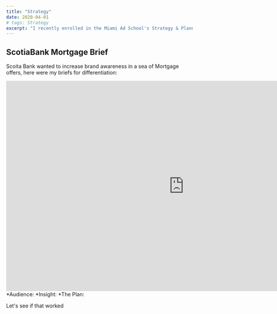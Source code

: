 ```yaml
---
title: "Strategy"
date: 2020-04-01
# tags: Strategy
excerpt: "I recently enrolled in the Miami Ad School's Strategy & Planning bootcamp. Briefs, ideas, and more will be posted here, thanks for checking it out!"
---
```



## ScotiaBank Mortgage Brief

Scoita Bank wanted to increase brand awareness in a sea of Mortgage offers, here were my briefs for differentiation:

<iframe src="https://docs.google.com/presentation/d/11oLhaDZs0OS8Y7gs3Ly4tg4eprcpCrU2EgdMD46tBnI/embed?start=false&loop=true&delayms=5000" frameborder="0" width="960" height="569" allowfullscreen="true" mozallowfullscreen="true" webkitallowfullscreen="true"></iframe>
*Audience:
*Insight:
*The Plan:

Let's see if that worked
